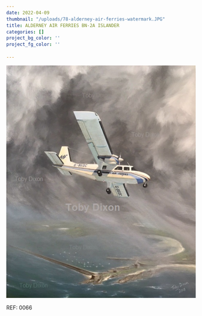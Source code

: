 ```yaml
---
date: 2022-04-09
thumbnail: "/uploads/78-alderney-air-ferries-watermark.JPG"
title: ALDERNEY AIR FERRIES BN-2A ISLANDER
categories: []
project_bg_color: ''
project_fg_color: ''

---
```

![](/uploads/78-alderney-air-ferries-watermark.JPG)

REF: 0066